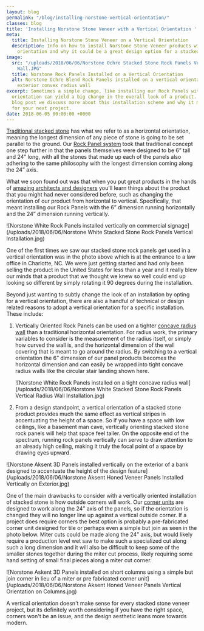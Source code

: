 ```yaml
---
layout: blog
permalink: "/blog/installing-norstone-vertical-orientation/"
classes: blog
title: 'Installing Norstone Stone Veneer with a Vertical Orientation '
meta:
  title: Installing Norstone Stone Veneer on a Vertical Orientation
  description: Info on how to install Norstone Stone Veneer products with a vertical
    orientation and why it could be a great design option for a stacked stone wall
image:
  src: "/uploads/2018/06/06/Norstone Ochre Stacked Stone Rock Panels Vertical Curved
    Wall.JPG"
  title: Norstone Rock Panels Installed on a Vertical Orientation
  alt: Norstone Ochre Blend Rock Panels installed on a vertical orientation on an
    exterior convex radius wall
excerpt: Sometimes a simple change, like installing our Rock Panels with a vertical
  orientation can yield a big change in the overall look of a product.  In this week's
  blog post we discuss more about this installation scheme and why it might make sense
  for your next project.
date: 2018-06-05 00:00:00 +0000
---
```

[Traditional stacked stone](https://www.norstoneusa.com/blog/norstone-industry-series-what-is-stacked-stone/) has what we refer to as a horizontal orientation, meaning the longest dimension of any piece of stone is going to be set parallel to the ground.  Our [Rock Panel system](https://www.norstoneusa.com/products/stacked-stone-cladding/) took that traditional concept one step further in that the panels themselves were designed to be 6” tall and 24” long, with all the stones that made up each of the panels also adhering to the same philosophy with the longest dimension coming along the 24” axis.

What we soon found out was that when you put great products in the hands of [amazing architects and designers](https://www.norstoneusa.com/blog/design-spec-build/) you'll learn things about the product that you might had never considered before, such as changing the orientation of our product from horizontal to vertical.  Specifically, that meant installing our Rock Panels with the 6” dimension running horizontally and the 24” dimension running vertically.

![Norstone White Rock Panels installed vertically on commercial signage](/uploads/2018/06/06/Norstone White Stacked Stone Rock Panels Vertical Installation.jpg)

One of the first times we saw our stacked stone rock panels get used in a vertical orientation was in the photo above which is at the entrance to a law office in Charlotte, NC.  We were just getting started and had only been selling the product in the United States for less than a year and it really blew our minds that a product that we thought we knew so well could end up looking so different by simply rotating it 90 degrees during the installation.

Beyond just wanting to subtly change the look of an installation by opting for a vertical orientation, there are also a handful of technical or design related reasons to adopt a vertical orientation for a specific installation.  These include:

1. Vertically Oriented Rock Panels can be used on a tighter [concave radius wall](https://www.norstoneusa.com/blog/how-to-install-stacked-stone-on-curved-walls/) than a traditional horizontal orientation.  For radius work, the primary variables to consider is the measurement of the radius itself, or simply how curved the wall is, and the horizontal dimension of the wall covering that is meant to go around the radius.  By switching to a vertical orientation the 6” dimension of our panel products becomes the horizontal dimension and can easily be wrapped into tight concave radius walls like the circular stair landing shown here.

   ![Norstone White Rock Panels installed on a tight concave radius wall](/uploads/2018/06/06/Norstone White Stacked Stone Rock Panels Vertical Radius Wall Installation.jpg)
2. From a design standpoint, a vertical orientation of a stacked stone product provides much the	same effect as vertical stripes in accentuating the height of a space.  So if you have a space with low ceilings, like a basement man cave, vertically orienting stacked stone rock panels will help that space feel taller.  On the opposite end of the spectrum, running rock panels vertically can serve to draw attention to an already high ceiling, making it truly the focal point of a space by drawing eyes upward.

![Norstone Aksent 3D Panels installed vertically on the exterior of a bank designed to accentuate the height of the design feature](/uploads/2018/06/06/Norstone Aksent Honed Veneer Panels Installed Vertically on Exterior.jpg)

One of the main drawbacks to consider with a vertically oriented installation of stacked stone is how outside corners will work.  Our [corner units](https://www.norstoneusa.com/blog/miter-cut-vs-corner-unit/) are designed to work along the 24” axis of the panels, so if the orientation is changed they will no longer line up against a vertical outside corner.  If a project does require corners the best option is probably a pre-fabricated corner unit designed for tile or perhaps even a simple but join as seen in the photo below.  Miter cuts could be made along the 24” axis, but would likely require a production level wet saw to make such a specialized cut along such a long dimension and it will also be difficult to keep some of the smaller stones together during the miter cut process, likely requiring some hand setting of small final pieces along a miter cut corner.

![Norstone Askent 3D Panels installed on short columns using a simple but join corner in lieu of a miter or pre fabricated corner unit](/uploads/2018/06/06/Norstone Aksent Honed Veneer Panels Vertical Orientation on Columns.jpg)

A vertical orientation doesn't make sense for every stacked stone veneer project, but its definitely worth considering if you have the right space, corners won't be an issue, and the design aesthetic leans more towards modern.